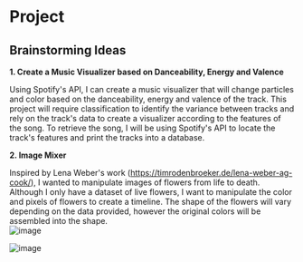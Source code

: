 # Project
## Brainstorming Ideas 
**1. Create a Music Visualizer based on Danceability, Energy and Valence** 

Using Spotify's API, I can create a music visualizer that will change particles and color based on the danceability, energy and valence of the track. This project will require classification to identify the variance between tracks and rely on the track's data to create a visualizer according to the features of the song. To retrieve the song, I will be using Spotify's API to locate the track's features and print the tracks into a database. 

**2. Image Mixer**

Inspired by Lena Weber's work (https://timrodenbroeker.de/lena-weber-ag-cook/), I wanted to manipulate images of flowers from life to death. Although I only have a dataset of live flowers, I want to manipulate the color and pixels of flowers to create a timeline. The shape of the flowers will vary depending on the data provided, however the original colors will be assembled into the shape.  
![image](https://github.com/user-attachments/assets/63e105f9-d472-4d3c-9d25-d0f6a23af298)

![image](https://github.com/user-attachments/assets/7959c2a2-ddad-4181-9e36-f6dc9357a896)


